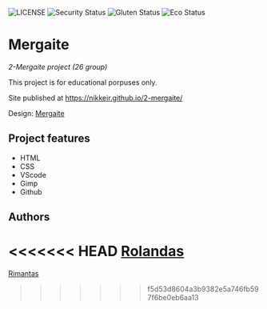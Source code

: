 ![LICENSE](https://img.shields.io/badge/license-MIT-blue.svg?style=flat-square)
![Security Status](https://img.shields.io/security-headers?label=Security&url=https%3A%2F%2Fgithub.com&style=flat-square)
![Gluten Status](https://img.shields.io/badge/Gluten-Free-green.svg)
![Eco Status](https://img.shields.io/badge/ECO-Friendly-green.svg)

# Mergaite

_2-Mergaite project (26 group)_

This project is for educational porpuses only.

Site published at https://nikkeir.github.io/2-mergaite/

Design: [Mergaite](https://cdn.discordapp.com/attachments/648536139677958156/648860692459290634/unknown.png)

## Project features

- HTML
- CSS
- VScode
- Gimp
- Github

## Authors

<<<<<<< HEAD
[Rolandas](https://github.com/NikkeiR)
=======
[Rimantas](https://github.com/NikkeiR)
>>>>>>> f5d53d8604a3b9382e5a746fb597f6be0eb6aa13
